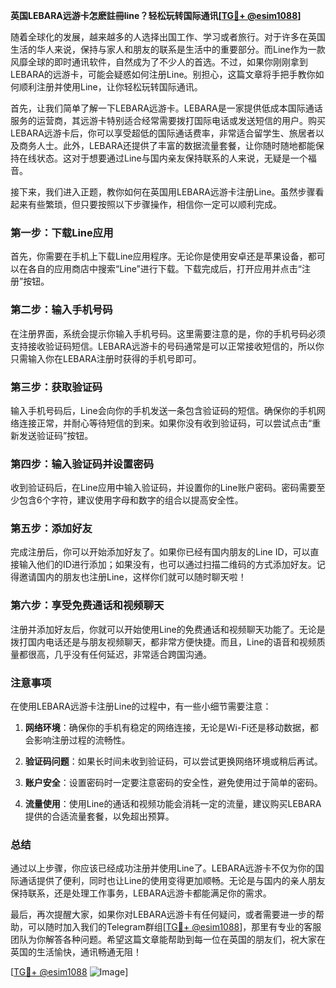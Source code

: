**英国LEBARA远游卡怎麽註冊line？轻松玩转国际通讯[[TG💪+ @esim1088](https://t.me/s/esim1088)]**

随着全球化的发展，越来越多的人选择出国工作、学习或者旅行。对于许多在英国生活的华人来说，保持与家人和朋友的联系是生活中的重要部分。而Line作为一款风靡全球的即时通讯软件，自然成为了不少人的首选。不过，如果你刚刚拿到LEBARA的远游卡，可能会疑惑如何注册Line。别担心，这篇文章将手把手教你如何顺利注册并使用Line，让你轻松玩转国际通讯。

首先，让我们简单了解一下LEBARA远游卡。LEBARA是一家提供低成本国际通话服务的运营商，其远游卡特别适合经常需要拨打国际电话或发送短信的用户。购买LEBARA远游卡后，你可以享受超低的国际通话费率，非常适合留学生、旅居者以及商务人士。此外，LEBARA还提供了丰富的数据流量套餐，让你随时随地都能保持在线状态。这对于想要通过Line与国内亲友保持联系的人来说，无疑是一个福音。

接下来，我们进入正题，教你如何在英国用LEBARA远游卡注册Line。虽然步骤看起来有些繁琐，但只要按照以下步骤操作，相信你一定可以顺利完成。

### 第一步：下载Line应用

首先，你需要在手机上下载Line应用程序。无论你是使用安卓还是苹果设备，都可以在各自的应用商店中搜索“Line”进行下载。下载完成后，打开应用并点击“注册”按钮。

### 第二步：输入手机号码

在注册界面，系统会提示你输入手机号码。这里需要注意的是，你的手机号码必须支持接收验证码短信。LEBARA远游卡的号码通常是可以正常接收短信的，所以你只需输入你在LEBARA注册时获得的手机号即可。

### 第三步：获取验证码

输入手机号码后，Line会向你的手机发送一条包含验证码的短信。确保你的手机网络连接正常，并耐心等待短信的到来。如果你没有收到验证码，可以尝试点击“重新发送验证码”按钮。

### 第四步：输入验证码并设置密码

收到验证码后，在Line应用中输入验证码，并设置你的Line账户密码。密码需要至少包含6个字符，建议使用字母和数字的组合以提高安全性。

### 第五步：添加好友

完成注册后，你可以开始添加好友了。如果你已经有国内朋友的Line ID，可以直接输入他们的ID进行添加；如果没有，也可以通过扫描二维码的方式添加好友。记得邀请国内的朋友也注册Line，这样你们就可以随时聊天啦！

### 第六步：享受免费通话和视频聊天

注册并添加好友后，你就可以开始使用Line的免费通话和视频聊天功能了。无论是拨打国内电话还是与朋友视频聊天，都非常方便快捷。而且，Line的语音和视频质量都很高，几乎没有任何延迟，非常适合跨国沟通。

### 注意事项

在使用LEBARA远游卡注册Line的过程中，有一些小细节需要注意：

1. **网络环境**：确保你的手机有稳定的网络连接，无论是Wi-Fi还是移动数据，都会影响注册过程的流畅性。
   
2. **验证码问题**：如果长时间未收到验证码，可以尝试更换网络环境或稍后再试。

3. **账户安全**：设置密码时一定要注意密码的安全性，避免使用过于简单的密码。

4. **流量使用**：使用Line的通话和视频功能会消耗一定的流量，建议购买LEBARA提供的合适流量套餐，以免超出预算。

### 总结

通过以上步骤，你应该已经成功注册并使用Line了。LEBARA远游卡不仅为你的国际通话提供了便利，同时也让Line的使用变得更加顺畅。无论是与国内的亲人朋友保持联系，还是处理工作事务，LEBARA远游卡都能满足你的需求。

最后，再次提醒大家，如果你对LEBARA远游卡有任何疑问，或者需要进一步的帮助，可以随时加入我们的Telegram群组[[TG💪+ @esim1088](https://t.me/s/esim1088)]，那里有专业的客服团队为你解答各种问题。希望这篇文章能帮助到每一位在英国的朋友们，祝大家在英国的生活愉快，通讯畅通无阻！

[[TG💪+ @esim1088](https://t.me/s/esim1088) ![Image](https://i.postimg.cc/4NQfJmqS/Snipaste-2025-05-13-00-14-12.png)]